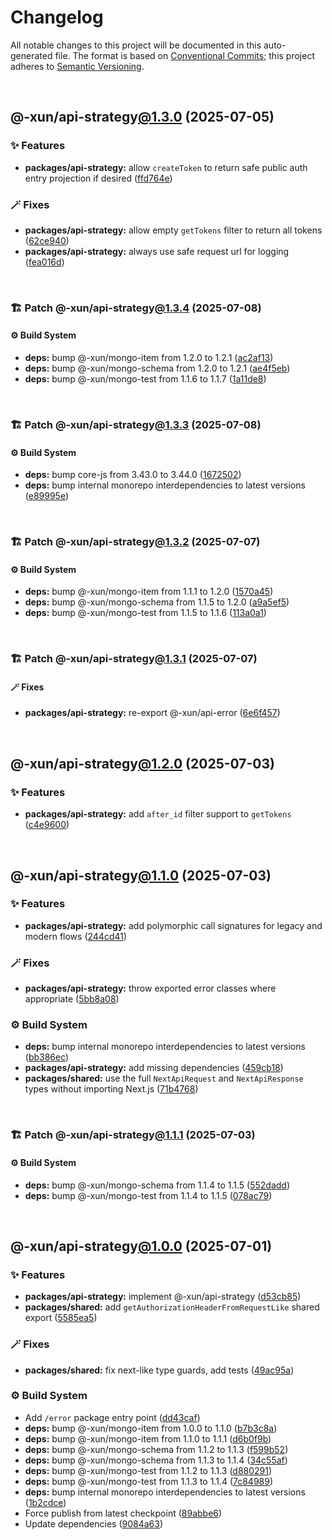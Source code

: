 # Changelog

All notable changes to this project will be documented in this auto-generated
file. The format is based on [Conventional Commits][1];
this project adheres to [Semantic Versioning][2].

<br />

## @-xun/api-strategy[@1.3.0][3] (2025-07-05)

### ✨ Features

- **packages/api-strategy:** allow `createToken` to return safe public auth entry projection if desired ([ffd764e][4])

### 🪄 Fixes

- **packages/api-strategy:** allow empty `getTokens` filter to return all tokens ([62ce940][5])
- **packages/api-strategy:** always use safe request url for logging ([fea016d][6])

<br />

### 🏗️ Patch @-xun/api-strategy[@1.3.4][7] (2025-07-08)

#### ⚙️ Build System

- **deps:** bump @-xun/mongo-item from 1.2.0 to 1.2.1 ([ac2af13][8])
- **deps:** bump @-xun/mongo-schema from 1.2.0 to 1.2.1 ([ae4f5eb][9])
- **deps:** bump @-xun/mongo-test from 1.1.6 to 1.1.7 ([1a11de8][10])

<br />

### 🏗️ Patch @-xun/api-strategy[@1.3.3][11] (2025-07-08)

#### ⚙️ Build System

- **deps:** bump core-js from 3.43.0 to 3.44.0 ([1672502][12])
- **deps:** bump internal monorepo interdependencies to latest versions ([e89995e][13])

<br />

### 🏗️ Patch @-xun/api-strategy[@1.3.2][14] (2025-07-07)

#### ⚙️ Build System

- **deps:** bump @-xun/mongo-item from 1.1.1 to 1.2.0 ([1570a45][15])
- **deps:** bump @-xun/mongo-schema from 1.1.5 to 1.2.0 ([a9a5ef5][16])
- **deps:** bump @-xun/mongo-test from 1.1.5 to 1.1.6 ([113a0a1][17])

<br />

### 🏗️ Patch @-xun/api-strategy[@1.3.1][18] (2025-07-07)

#### 🪄 Fixes

- **packages/api-strategy:** re-export @-xun/api-error ([6e6f457][19])

<br />

## @-xun/api-strategy[@1.2.0][20] (2025-07-03)

### ✨ Features

- **packages/api-strategy:** add `after_id` filter support to `getTokens` ([c4e9600][21])

<br />

## @-xun/api-strategy[@1.1.0][22] (2025-07-03)

### ✨ Features

- **packages/api-strategy:** add polymorphic call signatures for legacy and modern flows ([244cd41][23])

### 🪄 Fixes

- **packages/api-strategy:** throw exported error classes where appropriate ([5bb8a08][24])

### ⚙️ Build System

- **deps:** bump internal monorepo interdependencies to latest versions ([bb386ec][25])
- **packages/api-strategy:** add missing dependencies ([459cb18][26])
- **packages/shared:** use the full `NextApiRequest` and `NextApiResponse` types without importing Next.js ([71b4768][27])

<br />

### 🏗️ Patch @-xun/api-strategy[@1.1.1][28] (2025-07-03)

#### ⚙️ Build System

- **deps:** bump @-xun/mongo-schema from 1.1.4 to 1.1.5 ([552dadd][29])
- **deps:** bump @-xun/mongo-test from 1.1.4 to 1.1.5 ([078ac79][30])

<br />

## @-xun/api-strategy[@1.0.0][31] (2025-07-01)

### ✨ Features

- **packages/api-strategy:** implement @-xun/api-strategy ([d53cb85][32])
- **packages/shared:** add `getAuthorizationHeaderFromRequestLike` shared export ([5585ea5][33])

### 🪄 Fixes

- **packages/shared:** fix next-like type guards, add tests ([49ac95a][34])

### ⚙️ Build System

- Add `/error` package entry point ([dd43caf][35])
- **deps:** bump @-xun/mongo-item from 1.0.0 to 1.1.0 ([b7b3c8a][36])
- **deps:** bump @-xun/mongo-item from 1.1.0 to 1.1.1 ([d6b0f9b][37])
- **deps:** bump @-xun/mongo-schema from 1.1.2 to 1.1.3 ([f599b52][38])
- **deps:** bump @-xun/mongo-schema from 1.1.3 to 1.1.4 ([34c55af][39])
- **deps:** bump @-xun/mongo-test from 1.1.2 to 1.1.3 ([d880291][40])
- **deps:** bump @-xun/mongo-test from 1.1.3 to 1.1.4 ([7c84989][41])
- **deps:** bump internal monorepo interdependencies to latest versions ([1b2cdce][42])
- Force publish from latest checkpoint ([89abbe6][43])
- Update dependencies ([9084a63][44])

[1]: https://conventionalcommits.org
[2]: https://semver.org
[3]: https://github.com/Xunnamius/api-utils/compare/@-xun/api-strategy@1.2.0...@-xun/api-strategy@1.3.0
[4]: https://github.com/Xunnamius/api-utils/commit/ffd764eb3bfa50fb65bd24b7a5d6e25fd6b69d86
[5]: https://github.com/Xunnamius/api-utils/commit/62ce9407b3543e25ddef539cc89f51bfc7583023
[6]: https://github.com/Xunnamius/api-utils/commit/fea016dbfc5695c714458c8d24fb9a9edd046d36
[7]: https://github.com/Xunnamius/api-utils/compare/@-xun/api-strategy@1.3.3...@-xun/api-strategy@1.3.4
[8]: https://github.com/Xunnamius/api-utils/commit/ac2af133e4913e6b2740e0e415b89ef9e5f738bc
[9]: https://github.com/Xunnamius/api-utils/commit/ae4f5eb972d645c9ff7e67f976c7cca7cd7b1041
[10]: https://github.com/Xunnamius/api-utils/commit/1a11de88998e0a5da82dc48470be4c6bfb500c30
[11]: https://github.com/Xunnamius/api-utils/compare/@-xun/api-strategy@1.3.2...@-xun/api-strategy@1.3.3
[12]: https://github.com/Xunnamius/api-utils/commit/1672502487cbeabbca8dd9cdb41e6532788be132
[13]: https://github.com/Xunnamius/api-utils/commit/e89995ef52d353586127070ec45e10b85e4d11cc
[14]: https://github.com/Xunnamius/api-utils/compare/@-xun/api-strategy@1.3.1...@-xun/api-strategy@1.3.2
[15]: https://github.com/Xunnamius/api-utils/commit/1570a456e76769954b992db14d79b09bab723a88
[16]: https://github.com/Xunnamius/api-utils/commit/a9a5ef511c9e0e0bfc5c522d0d865c96b23bd976
[17]: https://github.com/Xunnamius/api-utils/commit/113a0a1542a969d2b7efc5f2221058449ff2d474
[18]: https://github.com/Xunnamius/api-utils/compare/@-xun/api-strategy@1.3.0...@-xun/api-strategy@1.3.1
[19]: https://github.com/Xunnamius/api-utils/commit/6e6f457f81ef4777a4dfe56367f8c149c634821e
[20]: https://github.com/Xunnamius/api-utils/compare/@-xun/api-strategy@1.1.1...@-xun/api-strategy@1.2.0
[21]: https://github.com/Xunnamius/api-utils/commit/c4e96008fb8e0dd5fdfbead84f2e3657f2f0352f
[22]: https://github.com/Xunnamius/api-utils/compare/@-xun/api-strategy@1.0.0...@-xun/api-strategy@1.1.0
[23]: https://github.com/Xunnamius/api-utils/commit/244cd4199c51c722faf14d9ef6d414a003d54007
[24]: https://github.com/Xunnamius/api-utils/commit/5bb8a08ebd94ae012f5b5d8bb041afc1ec4365d5
[25]: https://github.com/Xunnamius/api-utils/commit/bb386ecc96d3a0eae9042502ad8d325c18207904
[26]: https://github.com/Xunnamius/api-utils/commit/459cb18140650b37c691381ef62eb0e4bc058a38
[27]: https://github.com/Xunnamius/api-utils/commit/71b4768957b597ca1b5c617189c9042977d621ab
[28]: https://github.com/Xunnamius/api-utils/compare/@-xun/api-strategy@1.1.0...@-xun/api-strategy@1.1.1
[29]: https://github.com/Xunnamius/api-utils/commit/552daddc9e7f2bdd58e117725926145468ffbfce
[30]: https://github.com/Xunnamius/api-utils/commit/078ac79d79f7b2e1122e035c025770378a78216c
[31]: https://github.com/Xunnamius/api-utils/compare/@-xun/api-strategy@0.0.0-init...@-xun/api-strategy@1.0.0
[32]: https://github.com/Xunnamius/api-utils/commit/d53cb855ef51159b69dbb8aaf4525f90a00e3242
[33]: https://github.com/Xunnamius/api-utils/commit/5585ea57aa67c979523ec530243ab41d89ed5961
[34]: https://github.com/Xunnamius/api-utils/commit/49ac95a31e0bee5f9dee84ee70041edf855c2277
[35]: https://github.com/Xunnamius/api-utils/commit/dd43caf0e5d04049aa699f225be601c9952cb596
[36]: https://github.com/Xunnamius/api-utils/commit/b7b3c8a794a01e4374b2b231abba52b2ba550735
[37]: https://github.com/Xunnamius/api-utils/commit/d6b0f9bb5101d87ce777df75968cc8a7888048a9
[38]: https://github.com/Xunnamius/api-utils/commit/f599b52f091f6fe39c30b4fc005a17aee5096e5a
[39]: https://github.com/Xunnamius/api-utils/commit/34c55af76030b70bd59cc25ad38bcfbcd73611d7
[40]: https://github.com/Xunnamius/api-utils/commit/d8802913b72167ffff2da46d7e7e4dfb1825f4de
[41]: https://github.com/Xunnamius/api-utils/commit/7c84989076984f7e310f0a3851e808547a621393
[42]: https://github.com/Xunnamius/api-utils/commit/1b2cdce39cc4ea7b3e3d556bf155064c167a7525
[43]: https://github.com/Xunnamius/api-utils/commit/89abbe6937ec39fc9d2eb19430d0e8d5b1321810
[44]: https://github.com/Xunnamius/api-utils/commit/9084a634affb98946e9eaa4c997fb803ccab3852
